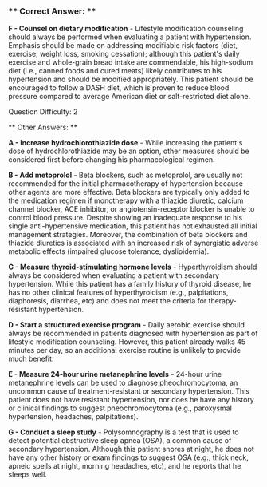 ### ** Correct Answer: **

**F - Counsel on dietary modification** - Lifestyle modification counseling should always be performed when evaluating a patient with hypertension. Emphasis should be made on addressing modifiable risk factors (diet, exercise, weight loss, smoking cessation); although this patient's daily exercise and whole-grain bread intake are commendable, his high-sodium diet (i.e., canned foods and cured meats) likely contributes to his hypertension and should be modified appropriately. This patient should be encouraged to follow a DASH diet, which is proven to reduce blood pressure compared to average American diet or salt-restricted diet alone.

Question Difficulty: 2

** Other Answers: **

**A - Increase hydrochlorothiazide dose** - While increasing the patient's dose of hydrochlorothiazide may be an option, other measures should be considered first before changing his pharmacological regimen.

**B - Add metoprolol** - Beta blockers, such as metoprolol, are usually not recommended for the initial pharmacotherapy of hypertension because other agents are more effective. Beta blockers are typically only added to the medication regimen if monotherapy with a thiazide diuretic, calcium channel blocker, ACE inhibitor, or angiotensin-receptor blocker is unable to control blood pressure. Despite showing an inadequate response to his single anti-hypertensive medication, this patient has not exhausted all initial management strategies. Moreover, the combination of beta blockers and thiazide diuretics is associated with an increased risk of synergistic adverse metabolic effects (impaired glucose tolerance, dyslipidemia).

**C - Measure thyroid-stimulating hormone levels** - Hyperthyroidism should always be considered when evaluating a patient with secondary hypertension. While this patient has a family history of thyroid disease, he has no other clinical features of hyperthyroidism (e.g., palpitations, diaphoresis, diarrhea, etc) and does not meet the criteria for therapy-resistant hypertension.

**D - Start a structured exercise program** - Daily aerobic exercise should always be recommended in patients diagnosed with hypertension as part of lifestyle modification counseling. However, this patient already walks 45 minutes per day, so an additional exercise routine is unlikely to provide much benefit.

**E - Measure 24-hour urine metanephrine levels** - 24-hour urine metanephrine levels can be used to diagnose pheochromocytoma, an uncommon cause of treatment-resistant or secondary hypertension. This patient does not have resistant hypertension, nor does he have any history or clinical findings to suggest pheochromocytoma (e.g., paroxysmal hypertension, headaches, palpitations).

**G - Conduct a sleep study** - Polysomnography is a test that is used to detect potential obstructive sleep apnea (OSA), a common cause of secondary hypertension. Although this patient snores at night, he does not have any other history or exam findings to suggest OSA (e.g., thick neck, apneic spells at night, morning headaches, etc), and he reports that he sleeps well.

